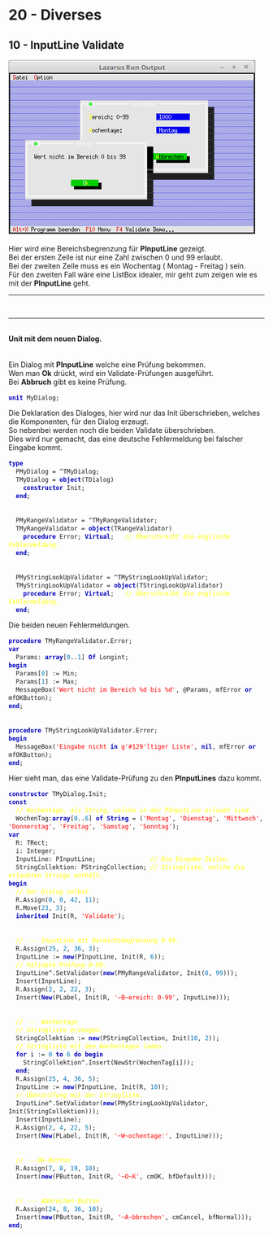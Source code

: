 # 20 - Diverses
## 10 - InputLine Validate
<img src="image.png" alt="Selfhtml"><br><br>
Hier wird eine Bereichsbegrenzung für <b>PInputLine</b> gezeigt.<br>
Bei der ersten Zeile ist nur eine Zahl zwischen 0 und 99 erlaubt.<br>
Bei der zweiten Zeile muss es ein Wochentag ( Montag - Freitag ) sein.<br>
Für den zweiten Fall wäre eine ListBox idealer, mir geht zum zeigen wie es mit der <b>PInputLine</b> geht.<br>
<hr><br>
<hr><br>
<b>Unit mit dem neuen Dialog.</b><br>
<br><br>
Ein Dialog mit <b>PInputLine</b> welche eine Prüfung bekommen.<br>
Wen man <b>Ok</b> drückt, wird ein Validate-Prüfungen ausgeführt.<br>
Bei <b>Abbruch</b> gibt es keine Prüfung.<br>
<pre><code><b><font color="0000BB">unit</font></b> MyDialog;
</code></pre>
Die Deklaration des Dialoges, hier wird nur das Init überschrieben, welches die Komponenten, für den Dialog erzeugt.<br>
So nebenbei werden noch die beiden Validate überschrieben.<br>
Dies wird nur gemacht, das eine deutsche Fehlermeldung bei falscher Eingabe kommt.<br>
<pre><code><b><font color="0000BB">type</font></b>
  PMyDialog = ^TMyDialog;
  TMyDialog = <b><font color="0000BB">object</font></b>(TDialog)
    <b><font color="0000BB">constructor</font></b> Init;
  <b><font color="0000BB">end</font></b>;
<br>
  PMyRangeValidator = ^TMyRangeValidator;
  TMyRangeValidator = <b><font color="0000BB">object</font></b>(TRangeValidator)
    <b><font color="0000BB">procedure</font></b> Error; <b><font color="0000BB">Virtual</font></b>;   <i><font color="#FFFF00">// Überschreibt die englische Fehlermeldung.</font></i>
  <b><font color="0000BB">end</font></b>;
<br>
  PMyStringLookUpValidator = ^TMyStringLookUpValidator;
  TMyStringLookUpValidator = <b><font color="0000BB">object</font></b>(TStringLookUpValidator)
    <b><font color="0000BB">procedure</font></b> Error; <b><font color="0000BB">Virtual</font></b>;   <i><font color="#FFFF00">// Überschreibt die englische Fehlermeldung.</font></i>
  <b><font color="0000BB">end</font></b>;
</code></pre>
Die beiden neuen Fehlermeldungen.<br>
<pre><code><b><font color="0000BB">procedure</font></b> TMyRangeValidator.Error;
<b><font color="0000BB">var</font></b>
  Params: <b><font color="0000BB">array</font></b>[<font color="#0077BB">0</font>..<font color="#0077BB">1</font>] <b><font color="0000BB">Of</font></b> Longint;
<b><font color="0000BB">begin</font></b>
  Params[<font color="#0077BB">0</font>] := Min;
  Params[<font color="#0077BB">1</font>] := Max;
  MessageBox(<font color="#FF0000">'Wert nicht im Bereich %d bis %d'</font>, @Params, mfError <b><font color="0000BB">or</font></b> mfOKButton);
<b><font color="0000BB">end</font></b>;
<br>
<b><font color="0000BB">procedure</font></b> TMyStringLookUpValidator.Error;
<b><font color="0000BB">begin</font></b>
  MessageBox(<font color="#FF0000">'Eingabe nicht <b><font color="0000BB">in</font></b> g'</font><font color="#FF0000">#129</font><font color="#FF0000">'ltiger Liste'</font>, <b><font color="0000BB">nil</font></b>, mfError <b><font color="0000BB">or</font></b> mfOKButton);
<b><font color="0000BB">end</font></b>;
</code></pre>
Hier sieht man, das eine Validate-Prüfung zu den <b>PInputLines</b> dazu kommt.<br>
<pre><code><b><font color="0000BB">constructor</font></b> TMyDialog.Init;
<b><font color="0000BB">const</font></b>
  <i><font color="#FFFF00">// Wochentage, als String, welche in der PInputLine erlaubt sind.</font></i>
  WochenTag:<b><font color="0000BB">array</font></b>[<font color="#0077BB">0</font>..<font color="#0077BB">6</font>] <b><font color="0000BB">of</font></b> <b><font color="0000BB">String</font></b> = (<font color="#FF0000">'Montag'</font>, <font color="#FF0000">'Dienstag'</font>, <font color="#FF0000">'Mittwoch'</font>, <font color="#FF0000">'Donnerstag'</font>, <font color="#FF0000">'Freitag'</font>, <font color="#FF0000">'Samstag'</font>, <font color="#FF0000">'Sonntag'</font>);
<b><font color="0000BB">var</font></b>
  R: TRect;
  i: Integer;
  InputLine: PInputLine;               <i><font color="#FFFF00">// Die Eingabe Zeilen.</font></i>
  StringCollektion: PStringCollection; <i><font color="#FFFF00">// Stringliste, welche die erlaubten Strings enthält.</font></i>
<b><font color="0000BB">begin</font></b>
  <i><font color="#FFFF00">// Der Dialog selbst.</font></i>
  R.Assign(<font color="#0077BB">0</font>, <font color="#0077BB">0</font>, <font color="#0077BB">42</font>, <font color="#0077BB">11</font>);
  R.Move(<font color="#0077BB">23</font>, <font color="#0077BB">3</font>);
  <b><font color="0000BB">inherited</font></b> Init(R, <font color="#FF0000">'Validate'</font>);
<br>
  <i><font color="#FFFF00">// --- InputLine mit Bereichsbegrenzung 0-99.</font></i>
  R.Assign(<font color="#0077BB">25</font>, <font color="#0077BB">2</font>, <font color="#0077BB">36</font>, <font color="#0077BB">3</font>);
  InputLine := <b><font color="0000BB">new</font></b>(PInputLine, Init(R, <font color="#0077BB">6</font>));
  <i><font color="#FFFF00">// Validate-Prüfung 0-99.</font></i>
  InputLine^.SetValidator(<b><font color="0000BB">new</font></b>(PMyRangeValidator, Init(<font color="#0077BB">0</font>, <font color="#0077BB">99</font>)));
  Insert(InputLine);
  R.Assign(<font color="#0077BB">2</font>, <font color="#0077BB">2</font>, <font color="#0077BB">22</font>, <font color="#0077BB">3</font>);
  Insert(<b><font color="0000BB">New</font></b>(PLabel, Init(R, <font color="#FF0000">'~B~ereich: 0-99'</font>, InputLine)));
<br>
  <i><font color="#FFFF00">// --- Wochentage</font></i>
  <i><font color="#FFFF00">// Stringliste erzeugen.</font></i>
  StringCollektion := <b><font color="0000BB">new</font></b>(PStringCollection, Init(<font color="#0077BB">10</font>, <font color="#0077BB">2</font>));
  <i><font color="#FFFF00">// Stringliste mit den Wochentagen laden.</font></i>
  <b><font color="0000BB">for</font></b> i := <font color="#0077BB">0</font> <b><font color="0000BB">to</font></b> <font color="#0077BB">6</font> <b><font color="0000BB">do</font></b> <b><font color="0000BB">begin</font></b>
    StringCollektion^.Insert(NewStr(WochenTag[i]));
  <b><font color="0000BB">end</font></b>;
  R.Assign(<font color="#0077BB">25</font>, <font color="#0077BB">4</font>, <font color="#0077BB">36</font>, <font color="#0077BB">5</font>);
  InputLine := <b><font color="0000BB">new</font></b>(PInputLine, Init(R, <font color="#0077BB">10</font>));
  <i><font color="#FFFF00">// Überprüfung mit der Stringliste.</font></i>
  InputLine^.SetValidator(<b><font color="0000BB">new</font></b>(PMyStringLookUpValidator, Init(StringCollektion)));
  Insert(InputLine);
  R.Assign(<font color="#0077BB">2</font>, <font color="#0077BB">4</font>, <font color="#0077BB">22</font>, <font color="#0077BB">5</font>);
  Insert(<b><font color="0000BB">New</font></b>(PLabel, Init(R, <font color="#FF0000">'~W~ochentage:'</font>, InputLine)));
<br>
  <i><font color="#FFFF00">// ---Ok-Button</font></i>
  R.Assign(<font color="#0077BB">7</font>, <font color="#0077BB">8</font>, <font color="#0077BB">19</font>, <font color="#0077BB">10</font>);
  Insert(<b><font color="0000BB">new</font></b>(PButton, Init(R, <font color="#FF0000">'~O~K'</font>, cmOK, bfDefault)));
<br>
  <i><font color="#FFFF00">// --- Abbrechen-Button</font></i>
  R.Assign(<font color="#0077BB">24</font>, <font color="#0077BB">8</font>, <font color="#0077BB">36</font>, <font color="#0077BB">10</font>);
  Insert(<b><font color="0000BB">new</font></b>(PButton, Init(R, <font color="#FF0000">'~A~bbrechen'</font>, cmCancel, bfNormal)));
<b><font color="0000BB">end</font></b>;
</code></pre>
<br>
